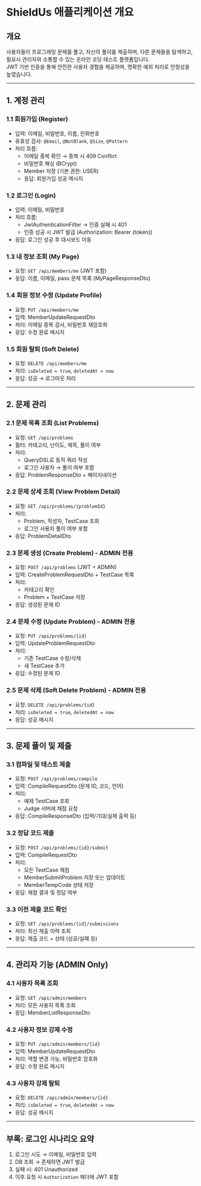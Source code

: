# ShieldUs 애플리케이션 개요

## 개요

사용자들이 프로그래밍 문제를 풀고, 자신의 풀이를 제출하며, 다른 문제들을 탐색하고, 필요시 관리자와 소통할 수 있는 온라인 코딩 테스트 플랫폼입니다.  
JWT 기반 인증을 통해 안전한 사용자 경험을 제공하며, 명확한 예외 처리로 안정성을 높였습니다.

---

## 1. 계정 관리

### 1.1 회원가입 (Register)

- 입력: 이메일, 비밀번호, 이름, 전화번호
- 유효성 검사: `@Email`, `@NotBlank`, `@Size`, `@Pattern`
- 처리 흐름:
    - 이메일 중복 확인 → 중복 시 409 Conflict
    - 비밀번호 해싱 (BCrypt)
    - Member 저장 (기본 권한: USER)
    - 응답: 회원가입 성공 메시지

### 1.2 로그인 (Login)

- 입력: 이메일, 비밀번호
- 처리 흐름:
    - JwtAuthenticationFilter → 인증 실패 시 401
    - 인증 성공 시 JWT 발급 (Authorization: Bearer {token})
- 응답: 로그인 성공 후 대시보드 이동

### 1.3 내 정보 조회 (My Page)

- 요청: `GET /api/members/me` (JWT 포함)
- 응답: 이름, 이메일, pass 문제 목록 (MyPageResponseDto)

### 1.4 회원 정보 수정 (Update Profile)

- 요청: `PUT /api/members/me`
- 입력: MemberUpdateRequestDto
- 처리: 이메일 중복 검사, 비밀번호 재암호화
- 응답: 수정 완료 메시지

### 1.5 회원 탈퇴 (Soft Delete)

- 요청: `DELETE /api/members/me`
- 처리: `isDeleted = true`, `deletedAt = now`
- 응답: 성공 → 로그아웃 처리

---

## 2. 문제 관리

### 2.1 문제 목록 조회 (List Problems)

- 요청: `GET /api/problems`
- 필터: 카테고리, 난이도, 제목, 풀이 여부
- 처리:
    - QueryDSL로 동적 쿼리 작성
    - 로그인 사용자 → 풀이 여부 포함
- 응답: ProblemResponseDto + 페이지네이션

### 2.2 문제 상세 조회 (View Problem Detail)

- 요청: `GET /api/problems/{problemId}`
- 처리:
    - Problem, 작성자, TestCase 조회
    - 로그인 사용자 풀이 여부 포함
- 응답: ProblemDetailDto

### 2.3 문제 생성 (Create Problem) - ADMIN 전용

- 요청: `POST /api/problems` (JWT + ADMIN)
- 입력: CreateProblemRequestDto + TestCase 목록
- 처리:
    - 카테고리 확인
    - Problem + TestCase 저장
- 응답: 생성된 문제 ID

### 2.4 문제 수정 (Update Problem) - ADMIN 전용

- 요청: `PUT /api/problems/{id}`
- 입력: UpdateProblemRequestDto
- 처리:
    - 기존 TestCase 수정/삭제
    - 새 TestCase 추가
- 응답: 수정된 문제 ID

### 2.5 문제 삭제 (Soft Delete Problem) - ADMIN 전용

- 요청: `DELETE /api/problems/{id}`
- 처리: `isDeleted = true`, `deletedAt = now`
- 응답: 성공 메시지

---

## 3. 문제 풀이 및 제출

### 3.1 컴파일 및 테스트 제출

- 요청: `POST /api/problems/compile`
- 입력: CompileRequestDto (문제 ID, 코드, 언어)
- 처리:
    - 예제 TestCase 조회
    - Judge 서버에 채점 요청
- 응답: CompileResponseDto (입력/기대/실제 출력 등)

### 3.2 정답 코드 제출

- 요청: `POST /api/problems/{id}/submit`
- 입력: CompileRequestDto
- 처리:
    - 모든 TestCase 채점
    - MemberSubmitProblem 저장 또는 업데이트
    - MemberTempCode 상태 저장
- 응답: 채점 결과 및 정답 여부

### 3.3 이전 제출 코드 확인

- 요청: `GET /api/problems/{id}/submissions`
- 처리: 최신 제출 이력 조회
- 응답: 제출 코드 + 상태 (성공/실패 등)

---

## 4. 관리자 기능 (ADMIN Only)

### 4.1 사용자 목록 조회

- 요청: `GET /api/admin/members`
- 처리: 모든 사용자 목록 조회
- 응답: MemberListResponseDto

### 4.2 사용자 정보 강제 수정

- 요청: `PUT /api/admin/members/{id}`
- 입력: MemberUpdateRequestDto
- 처리: 역할 변경 가능, 비밀번호 암호화
- 응답: 수정 완료 메시지

### 4.3 사용자 강제 탈퇴

- 요청: `DELETE /api/admin/members/{id}`
- 처리: `isDeleted = true`, `deletedAt = now`
- 응답: 성공 메시지

---

## 부록: 로그인 시나리오 요약

1. 로그인 시도 → 이메일, 비밀번호 입력
2. DB 조회 → 존재하면 JWT 발급
3. 실패 시: 401 Unauthorized
4. 이후 요청 시 `Authorization` 헤더에 JWT 포함

